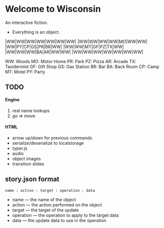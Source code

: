 Welcome to Wisconsin
===

An interactive fiction.

- Everything is an object.

|WW|WW|WW|WW|WW|WW|WW|
|WW|WW|WW|WW|MO|WW|WW|
|WW|PY|CP|GS|PR|BR|WW|
|WW|WW|MT|GF|PZ|TX|WW|
|WW|WW|WW|BA|AR|WW|WW|
|WW|WW|WW|WW|WW|WW|WW|

WW: Woods
MO: Motor Home
PR: Park
PZ: Pizza
AR: Arcade
TX: Taxidermist
GF: Gift Shop
GS: Gas Station
BR: Bar
BA: Back Room
CP: Camp
MT: Motel
PY: Party

TODO
---

#### Engine

1. real name lookups
2. go => move

#### HTML

- arrow up/down for previous commands
- serialize/deserialize to localstorage
- typer.js
- audio
- object images
- transition slides

story.json format
---

`name : action : target : operation : data`

- name — the name of the object
- action — the action performed on the object
- target — the target of the update
- operation — the operation to apply to the target data
- data — the update data to use in the operation
